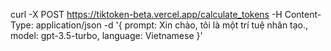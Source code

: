 curl -X POST https://tiktoken-beta.vercel.app/calculate_tokens -H Content-Type: application/json -d '{
  prompt: Xin chào, tôi là một trí tuệ nhân tạo.,
  model: gpt-3.5-turbo,
  language: Vietnamese
}'
